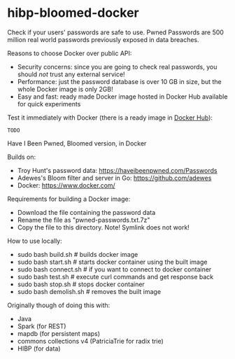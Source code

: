 # hibp-bloomed-docker

Check if your users' passwords are safe to use. Pwned Passwords are 500 million real world passwords previously exposed in data breaches.

Reasons to choose Docker over public API:
- Security concerns: since you are going to check real passwords, you should *not* trust any external service!
- Performance: just the password database is over 10 GB in size, but the whole Docker image is only 2GB!
- Easy and fast: ready made Docker image hosted in Docker Hub available for quick experiments

Test it immediately with Docker (there is a ready image in [Docker Hub](https://hub.docker.com/)):
```
TODO
```


Have I Been Pwned, Bloomed version, in Docker

Builds on:
- Troy Hunt's password data: https://haveibeenpwned.com/Passwords
- Adewes's Bloom filter and server in Go: https://github.com/adewes
- Docker: https://www.docker.com/

Requirements for building a Docker image:
- Download the file containing the password data
- Rename the file as "pwned-passwords.txt.7z"
- Copy the file to this directory. Note! Symlink does not work!

How to use locally:
- sudo bash build.sh    # builds docker image
- sudo bash start.sh    # starts docker container using the built image
- sudo bash connect.sh  # if you want to connect to docker container
- sudo bash test.sh     # execute curl commands and get response back
- sudo bash stop.sh     # stops docker container
- sudo bash demolish.sh # removes the built image

Originally though of doing this with:
- Java
- Spark (for REST)
- mapdb (for persistent maps)
- commons collections v4 (PatriciaTrie for radix trie)
- HIBP (for data)

